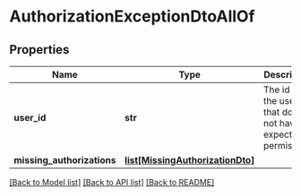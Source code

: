 # AuthorizationExceptionDtoAllOf

## Properties
Name | Type | Description | Notes
------------ | ------------- | ------------- | -------------
**user_id** | **str** | The id of the user that does not have expected permissions | [optional] 
**missing_authorizations** | [**list[MissingAuthorizationDto]**](MissingAuthorizationDto.md) |  | [optional] 

[[Back to Model list]](../README.md#documentation-for-models) [[Back to API list]](../README.md#documentation-for-api-endpoints) [[Back to README]](../README.md)



